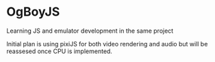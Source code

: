 # OgBoyJS
Learning JS and emulator development in the same project


Initial plan is using pixiJS for both video rendering and audio but will be reassesed once CPU is implemented. 
